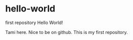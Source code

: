 # hello-world
first repository
Hello World! 

Tami here. Nice to be on github. This is my first repository.
